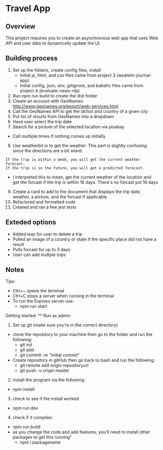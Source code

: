 # Travel App

## Overview
This project requires you to create an asynchronous web app that uses Web API and user data to dynamically update the UI. 

## Building process

1. Set up the folders, create config files, install
    - Initial js, html, and css files came from project 3 (weatehr-journal-app)
    - Initial config, json, env, gitignore, and babelrc files came from project 4 (evaluate-news-nlp)
2. Run npm run build to create the dist folder
3. Create an account with GeoNames: http://www.geonames.org/export/web-services.html
4. Call the GeoNames API to get the lat/lon and country of a given city
5. Put list of results from GeoNames into a dropdown
6. Have user select the trip date
7. Search for a picture of the selected location via pixabay
  - Call multiple times if nothing comes up initially
8. Use weatherbit.io to get the weather.  This part is slightly confusing since the directions are a bit wierd.
```
If the trip is within a week, you will get the current weather forecast.
If the trip is in the future, you will get a predicted forecast.
```
- I interpreted this to mean, get the current weather of the location and get the forcast if the trip is within 16 days.  There's no forcast pst 16 days
9. Create a card to add to the document that displays the trip date, weather, a picture, and the forcast if applicable
10. Refactored and formatted code
11. Created and ran a few jest tests


## Exteded options
- Added way for user to delete a trip
- Pulled an image of a country or state if the specific place did not have a result
- Pulls forcast for up to 3 days
- User can add multple trips

## Notes
Tips:
  - Ctrl+~ opens the terminal
  - Ctrl+C stops a server when running in the terminal
  - To run the Express server use:
    - npm run start

Getting started:
** Run as admin
1. Set up git (make sure you're in the correct directory)
  - clone the repository to your machine then go to the folder and run the following:
    - git init
    - git add .
    - git commit -m "Initial commit"
  - Create repository in gitHub then go back to bash and run the following:
    - git remote add origin repositoryurl
    - git push -u origin master
2. install the program via the following:
  - npm install
3. check to see if the install worked
  - npm run dev
4. check if it compiles:
  - npm run build
  - as you change the code and add features, you'll need to install other packages to get this running"
    - npm i packagename
